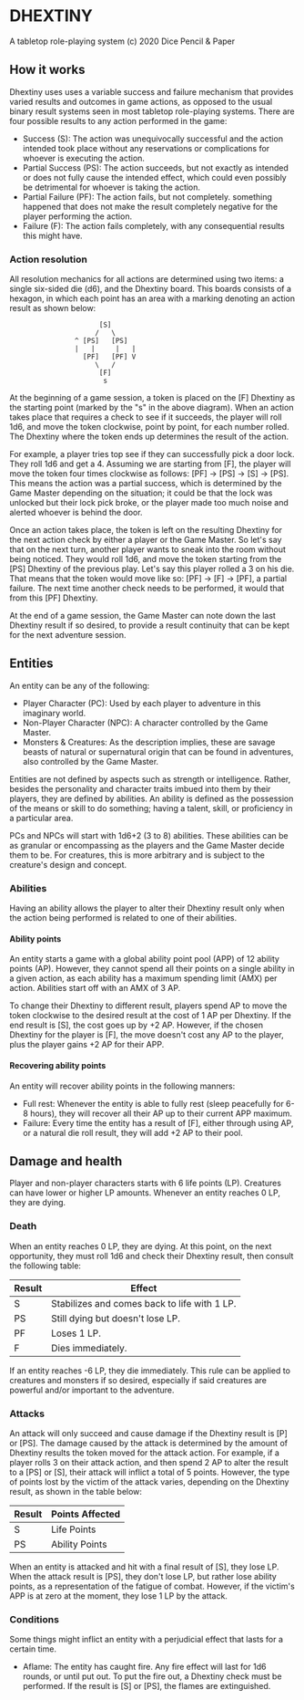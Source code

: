 # DHEXTINY

A tabletop role-playing system
(c) 2020 Dice Pencil & Paper

## How it works

Dhextiny uses uses a variable success and failure mechanism that provides varied results and outcomes in game actions, as opposed to the usual binary result systems seen in most tabletop role-playing systems. There are four possible results to any action performed in the game:

* Success (S): The action was unequivocally successful and the action intended took place without any reservations or complications for whoever is executing the action.
* Partial Success (PS): The action succeeds, but not exactly as intended or does not fully cause the intended effect, which could even possibly be detrimental for whoever is taking the action.
* Partial Failure (PF): The action fails, but not completely. something happened that does not make the result completely negative for the player performing the action.
* Failure (F): The action fails completely, with any consequential results this might have.

### Action resolution

All resolution mechanics for all actions are determined using two items: a single six-sided die (d6), and the Dhextiny board. This boards consists of a hexagon, in which each point has an area with a marking denoting an action result as shown below:

                          [S]
                         /   \
                    ^ [PS]   [PS]
                    |   |     |   |
                      [PF]   [PF] V
                         \   /
                          [F]
                           s

At the beginning of a game session, a token is placed on the [F] Dhextiny as the starting point (marked by the "s" in the above diagram). When an action takes place that requires a check to see if it succeeds, the player will roll 1d6, and move the token clockwise, point by point, for each number rolled. The Dhextiny where the token ends up determines the result of the action.

For example, a player tries top see if they can successfully pick a door lock. They roll 1d6 and get a 4. Assuming we are starting from [F], the player will move the token four times clockwise as follows: [PF] -> [PS] -> [S] -> [PS]. This means the action was a partial success, which is determined by the Game Master depending on the situation; it could be that the lock was unlocked but their lock pick broke, or the player made too much noise and alerted whoever is behind the door.

Once an action takes place, the token is left on the resulting Dhextiny for the next action check by either a player or the Game Master. So let's say that on the next turn, another player wants to sneak into the room without being noticed. They would roll 1d6, and move the token starting from the [PS] Dhextiny of the previous play. Let's say this player rolled a 3 on his die. That means that the token would move like so: [PF] -> [F] -> [PF], a partial failure. The next time another check needs to be performed, it would that from this [PF] Dhextiny.

At the end of a game session, the Game Master can note down the last Dhextiny result if so desired, to provide a result continuity that can be kept for the next adventure session.

## Entities

An entity can be any of the following:

* Player Character (PC): Used by each player to adventure in this imaginary world.
* Non-Player Character (NPC): A character controlled by the Game Master.
* Monsters & Creatures: As the description implies, these are savage beasts of natural or supernatural origin that can be found in adventures, also controlled by the Game Master.

Entities are not defined by aspects such as strength or intelligence. Rather, besides the personality and character traits imbued into them by their players, they are defined by abilities. An ability is defined as the possession of the means or skill to do something; having a talent, skill, or proficiency in a particular area.

PCs and NPCs will start with 1d6+2 (3 to 8) abilities. These abilities can be as granular or encompassing as the players and the Game Master decide them to be. For creatures, this is more arbitrary and is subject to the creature's design and concept.

### Abilities

Having an ability allows the player to alter their Dhextiny result only when the action being performed is related to one of their abilities.

#### Ability points

An entity starts a game with a global ability point pool (APP) of 12 ability points (AP). However, they cannot spend all their points on a single ability in a given action, as each ability has a maximum spending limit (AMX) per action. Abilities start off with an AMX of 3 AP.

To change their Dhextiny to different result, players spend AP to move the token clockwise to the desired result at the cost of 1 AP per Dhextiny. If the end result is [S], the cost goes up by +2 AP. However, if the chosen Dhextiny for the player is [F], the move doesn't cost any AP to the player, plus the player gains +2 AP for their APP.

#### Recovering ability points

An entity will recover ability points in the following manners:

* Full rest: Whenever the entity is able to fully rest (sleep peacefully for 6-8 hours), they will recover all their AP up to their current APP maximum.
* Failure: Every time the entity has a result of [F], either through using AP, or a natural die roll result, they will add +2 AP to their pool.

## Damage and health

Player and non-player characters starts with 6 life points (LP). Creatures can have lower or higher LP amounts. Whenever an entity reaches 0 LP, they are dying.

### Death

When an entity reaches 0 LP, they are dying. At this point, on the next opportunity, they must roll 1d6 and check their Dhextiny result, then consult the following table:

| Result | Effect
|--------|----------------------------------------------
| S      | Stabilizes and comes back to life with 1 LP.
| PS     | Still dying but doesn't lose LP.
| PF     | Loses 1 LP.
| F      | Dies immediately.

If an entity reaches -6 LP, they die immediately. This rule can be applied to creatures and monsters if so desired, especially if said creatures are powerful and/or important to the adventure.

### Attacks

An attack will only succeed and cause damage if the Dhextiny result is [P] or [PS]. The damage caused by the attack is determined by the amount of Dhextiny results the token moved for the attack action. For example, if a player rolls 3 on their attack action, and then spend 2 AP to alter the result to a [PS] or [S], their attack will inflict a total of 5 points. However, the type of points lost by the victim of the attack varies, depending on the Dhextiny result, as shown in the table below:

| Result | Points Affected
|--------|------------------
| S      | Life Points
| PS     | Ability Points

When an entity is attacked and hit with a final result of [S], they lose LP. When the attack result is [PS], they don't lose LP, but rather lose ability points, as a representation of the fatigue of combat. However, if the victim's APP is at zero at the moment, they lose 1 LP by the attack.

### Conditions

Some things might inflict an entity with a perjudicial effect that lasts for a certain time.

* Aflame: The entity has caught fire. Any fire effect will last for 1d6 rounds, or until put out. To put the fire out, a Dhextiny check must be performed. If the result is [S] or [PS], the flames are extinguished.
